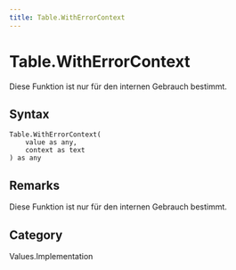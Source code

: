 ```yaml
---
title: Table.WithErrorContext
---
```


# Table.WithErrorContext


Diese Funktion ist nur für den internen Gebrauch bestimmt.


## Syntax

```powerquery
Table.WithErrorContext(
    value as any,
    context as text
) as any
```


## Remarks

Diese Funktion ist nur für den internen Gebrauch bestimmt.



## Category
Values.Implementation
